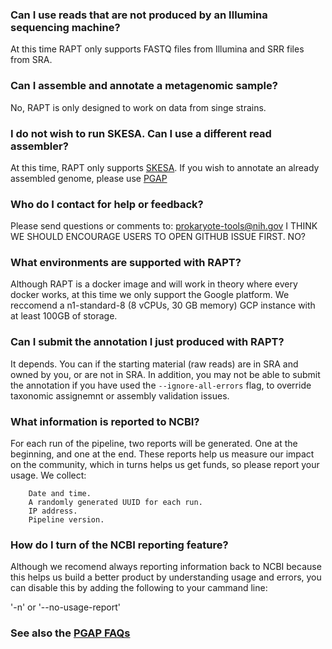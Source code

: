 ### Can I use reads that are not produced by an Illumina sequencing machine?

At this time RAPT only supports FASTQ files from Illumina and SRR files from SRA.

### Can I assemble and annotate a metagenomic sample?
No, RAPT is only designed to work on data from singe strains.

### I do not wish to run SKESA. Can I use a different read assembler?

At this time, RAPT only supports [SKESA](https://www.ncbi.nlm.nih.gov/pubmed/30286803). If you wish to annotate an already assembled genome, please use [PGAP](https://github.com/ncbi/pgap)

### Who do I contact for help or feedback?

Please send questions or comments to:  [prokaryote-tools@nih.gov](prokaryote-tools@nih.gov)
I THINK WE SHOULD ENCOURAGE USERS TO OPEN GITHUB ISSUE FIRST. NO?

### What environments are supported with RAPT?

Although RAPT is a docker image and will work in theory where every docker works, at this time we only support the Google platform.
We reccomend a n1-standard-8 (8 vCPUs, 30 GB memory) GCP instance with at least 100GB of storage.

### Can I submit the annotation I just produced with RAPT?

It depends. You can if the starting material (raw reads) are in SRA and owned by you, or are not in SRA. In addition, you may not be able to submit the annotation if you have used the ```--ignore-all-errors``` flag, to override taxonomic assignemnt or assembly validation issues.

### What information is reported to NCBI?

For each run of the pipeline, two reports will be generated. One at the beginning, and one at the end. These reports help us measure our impact on the community, which in turns helps us get funds, so please report your usage. We collect:

        Date and time.
        A randomly generated UUID for each run.
        IP address.
        Pipeline version.

### How do I turn of the NCBI reporting feature?

Although we recomend always reporting information back to NCBI because this helps us build a better product by understanding usage and errors, you can disable this by adding the following to your cammand line:

'-n' or '--no-usage-report' 


### See also the [PGAP FAQs](https://github.com/ncbi/pgap/wiki/FAQ)
